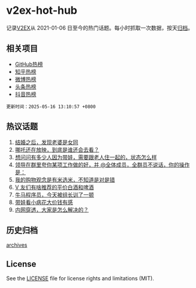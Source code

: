 # v2ex-hot-hub

 记录[V2EX](https://www.v2ex.com/)从 2021-01-06 日至今的热门话题。每小时抓取一次数据，按天[归档](archives)。
 
 ## 相关项目

- [GitHub热榜](https://github.com/snaildev/github-hot-hub)
- [知乎热榜](https://github.com/snaildev/zhihu-hot-hub)
- [微博热榜](https://github.com/snaildev/weibo-hot-hub)
- [头条热榜](https://github.com/snaildev/toutiao-hot-hub)
- [抖音热榜](https://github.com/snaildev/douyin-hot-hub)


 `更新时间：2025-05-16 13:10:57 +0800`

## 热议话题

1. [结婚之后，发现老婆是女同](https://www.v2ex.com/t/1132118)
1. [哪吒还在放映，到底是谁还会去看？](https://www.v2ex.com/t/1131971)
1. [想问问有多少人因为带娃，需要跟老人住一起的，状态怎么样](https://www.v2ex.com/t/1131960)
1. [领导在群里夸你某项工作做的好，并 @全体成员，全群员不说话，你的操作是：](https://www.v2ex.com/t/1132034)
1. [我的购物观念是有米选米，不知道是对是错](https://www.v2ex.com/t/1132048)
1. [V 友们有啥推荐的平价白酒和啤酒](https://www.v2ex.com/t/1132001)
1. [牛马程序员，今天被组长训了一顿](https://www.v2ex.com/t/1131951)
1. [带娃看小病花大价钱有感](https://www.v2ex.com/t/1132030)
1. [内网穿透，大家是怎么解决的？](https://www.v2ex.com/t/1132087)

## 历史归档

[archives](archives)

## License

See the [LICENSE](LICENSE) file for license rights and limitations (MIT).
